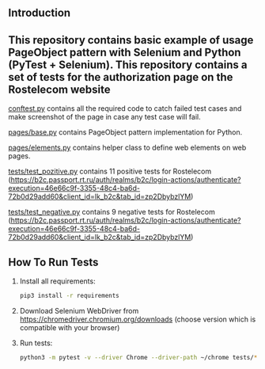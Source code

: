 Introduction
------------

This repository contains basic example of usage PageObject
pattern with Selenium and Python (PyTest + Selenium).
This repository contains a set of tests for the authorization page on the Rostelecom website
-----

[conftest.py](conftest.py) contains all the required code to catch failed test cases and make screenshot
of the page in case any test case will fail.

[pages/base.py](pages/base.py) contains PageObject pattern implementation for Python.

[pages/elements.py](pages/elements.py) contains helper class to define web elements on web pages.

[tests/test_pozitive.py](tests/test_pozitive.py) contains 11 positive tests for Rostelecom (https://b2c.passport.rt.ru/auth/realms/b2c/login-actions/authenticate?execution=46e66c9f-3355-48c4-ba6d-72b0d29add60&client_id=lk_b2c&tab_id=zp2DbybzlYM)

[tests/test_negative.py](tests/test_negative.py.py) contains 9 negative tests for Rostelecom (https://b2c.passport.rt.ru/auth/realms/b2c/login-actions/authenticate?execution=46e66c9f-3355-48c4-ba6d-72b0d29add60&client_id=lk_b2c&tab_id=zp2DbybzlYM)

How To Run Tests
----------------

1) Install all requirements:

    ```bash
    pip3 install -r requirements
    ```

2) Download Selenium WebDriver from https://chromedriver.chromium.org/downloads (choose version which is compatible with your browser)

3) Run tests:

    ```bash
    python3 -m pytest -v --driver Chrome --driver-path ~/chrome tests/*
    ```

